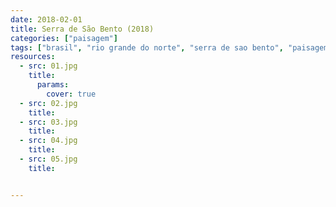 ```yaml
---
date: 2018-02-01
title: Serra de São Bento (2018)
categories: ["paisagem"]
tags: ["brasil", "rio grande do norte", "serra de sao bento", "paisagem"]
resources:
  - src: 01.jpg
    title: 
      params:
        cover: true
  - src: 02.jpg
    title: 
  - src: 03.jpg
    title: 
  - src: 04.jpg
    title: 
  - src: 05.jpg
    title: 


---
```



